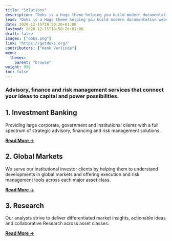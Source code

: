 ```yaml
---
title: "Solutions"
description: "Doks is a Hugo theme helping you build modern documentation websites that are secure, fast, and SEO-ready — by default."
lead: "Doks is a Hugo theme helping you build modern documentation websites that are secure, fast, and SEO-ready — by default."
date: 2020-12-15T18:50:26+01:00
lastmod: 2020-12-15T18:50:26+01:00
draft: false
images: ["doks.png"]
link: "https://getdoks.org/"
contributors: ["Henk Verlinde"]
menu:
  themes:
    parent: "browse"
weight: 999
toc: false
---
```

### Advisory, finance and risk management services that connect your ideas to capital and power possibilities.


<section class="section container-fluid" style="margin:0px;" >
  <div>
        <div>
            <h1>1. Investment Banking</h1>
            <p class="lead">Providing large corporate, government and institutional clients with a full spectrum of strategic advisory, financing and risk management solutions.
            </p>
            <p class="lead"><a href="lotus/install/prerequisites/"><b>Read More →</b></a></p>
        </div>
    </div>
</section>

<section class="section container-fluid" style="margin:0px;" >
  <div>
        <div>
            <h1>2. Global Markets</h1>
            <p class="lead">We serve our institutional investor clients by helping them to understand developments in global markets and offering execution and risk management tools across each major asset class.
            <p class="lead"><a href="lotus/install/prerequisites/"><b>Read More →</b></a></p>
        </div>
    </div>
</section>

<section class="section container-fluid" style="margin:0px;" >
  <div>
        <div>
            <h1>3. Research</h1>
            <p class="lead">Our analysts strive to deliver differentiated market insights, actionable ideas and collaborative Research across asset classes.
            <p class="lead"><a href="lotus/install/prerequisites/"><b>Read More →</b></a></p>
        </div>
    </div>
</section>
